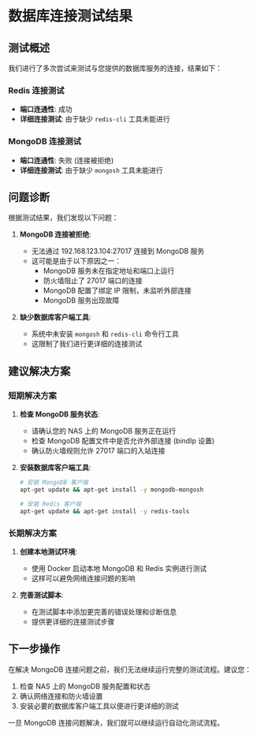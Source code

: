 # 数据库连接测试结果

## 测试概述

我们进行了多次尝试来测试与您提供的数据库服务的连接，结果如下：

### Redis 连接测试
- **端口连通性**: 成功
- **详细连接测试**: 由于缺少 `redis-cli` 工具未能进行

### MongoDB 连接测试
- **端口连通性**: 失败 (连接被拒绝)
- **详细连接测试**: 由于缺少 `mongosh` 工具未能进行

## 问题诊断

根据测试结果，我们发现以下问题：

1. **MongoDB 连接被拒绝**:
   - 无法通过 192.168.123.104:27017 连接到 MongoDB 服务
   - 这可能是由于以下原因之一：
     - MongoDB 服务未在指定地址和端口上运行
     - 防火墙阻止了 27017 端口的连接
     - MongoDB 配置了绑定 IP 限制，未监听外部连接
     - MongoDB 服务出现故障

2. **缺少数据库客户端工具**:
   - 系统中未安装 `mongosh` 和 `redis-cli` 命令行工具
   - 这限制了我们进行更详细的连接测试

## 建议解决方案

### 短期解决方案
1. **检查 MongoDB 服务状态**:
   - 请确认您的 NAS 上的 MongoDB 服务正在运行
   - 检查 MongoDB 配置文件中是否允许外部连接 (bindIp 设置)
   - 确认防火墙规则允许 27017 端口的入站连接

2. **安装数据库客户端工具**:
   ```bash
   # 安装 MongoDB 客户端
   apt-get update && apt-get install -y mongodb-mongosh
   
   # 安装 Redis 客户端
   apt-get update && apt-get install -y redis-tools
   ```

### 长期解决方案
1. **创建本地测试环境**:
   - 使用 Docker 启动本地 MongoDB 和 Redis 实例进行测试
   - 这样可以避免网络连接问题的影响

2. **完善测试脚本**:
   - 在测试脚本中添加更完善的错误处理和诊断信息
   - 提供更详细的连接测试步骤

## 下一步操作

在解决 MongoDB 连接问题之前，我们无法继续运行完整的测试流程。建议您：

1. 检查 NAS 上的 MongoDB 服务配置和状态
2. 确认网络连接和防火墙设置
3. 安装必要的数据库客户端工具以便进行更详细的测试

一旦 MongoDB 连接问题解决，我们就可以继续运行自动化测试流程。